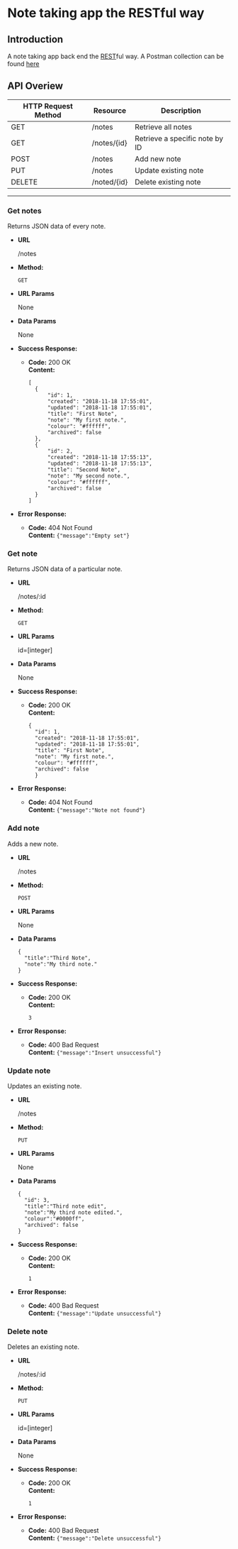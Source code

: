 # Note taking app the RESTful way
## Introduction
A note taking app back end the [REST](https://en.wikipedia.org/wiki/Representational_state_transfer)ful way. A Postman collection can be found [here](https://www.getpostman.com/collections/fa57fff58077138d4f68)

## API Overiew
| HTTP Request Method  | Resource      | Description                   |
| ---------------------|---------------|-------------------------------|
| GET                  | /notes        | Retrieve all notes            |
| GET                  | /notes/{id}   | Retrieve a specific note by ID| 
| POST                 | /notes        | Add new note                  |
| PUT                  | /notes        | Update existing note          |
| DELETE               | /noted/{id}   | Delete existing note          |

----
### Get notes

Returns JSON data of every note.

* **URL**

  /notes

* **Method:**

  `GET`
  
*  **URL Params**
  
   None

* **Data Params**

  None

* **Success Response:**

  * **Code:** 200 OK <br/>
    **Content:**
    ```
    [
      {
          "id": 1,
          "created": "2018-11-18 17:55:01",
          "updated": "2018-11-18 17:55:01",
          "title": "First Note",
          "note": "My first note.",
          "colour": "#ffffff",
          "archived": false
      },
      {
          "id": 2,
          "created": "2018-11-18 17:55:13",
          "updated": "2018-11-18 17:55:13",
          "title": "Second Note",
          "note": "My second note.",
          "colour": "#ffffff",
          "archived": false
      }
    ]
    ```
 
* **Error Response:**

  * **Code:** 404 Not Found <br/>
    **Content:** `{"message":"Empty set"}`
 
 ### Get note

Returns JSON data of a particular note.

* **URL**

  /notes/:id

* **Method:**

  `GET`
  
*  **URL Params**
  
   id=[integer]

* **Data Params**

  None

* **Success Response:**

  * **Code:** 200 OK <br/>
    **Content:**
    ```
    {
      "id": 1,
      "created": "2018-11-18 17:55:01",
      "updated": "2018-11-18 17:55:01",
      "title": "First Note",
      "note": "My first note.",
      "colour": "#ffffff",
      "archived": false
      }
    ```
 
* **Error Response:**

  * **Code:** 404 Not Found <br/>
    **Content:** `{"message":"Note not found"}`

### Add note

Adds a new note.

* **URL**

  /notes

* **Method:**

  `POST`
  
*  **URL Params**
  
   None

* **Data Params**

  ```
  {
    "title":"Third Note",
    "note":"My third note."
  }
  ```

* **Success Response:**

  * **Code:** 200 OK <br/>
    **Content:**
    ```
    3
    ```
 
* **Error Response:**

  * **Code:** 400 Bad Request <br/>
    **Content:** `{"message":"Insert unsuccessful"}`

### Update note

Updates an existing note.

* **URL**

  /notes

* **Method:**

  `PUT`
  
*  **URL Params**
  
   None

* **Data Params**

  ```
  {
    "id": 3,
    "title":"Third note edit",
    "note":"My third note edited.",
    "colour":"#0000ff",
    "archived": false
  }
  ```

* **Success Response:**

  * **Code:** 200 OK <br/>
    **Content:**
    ```
    1
    ```
 
* **Error Response:**

  * **Code:** 400 Bad Request <br/>
    **Content:** `{"message":"Update unsuccessful"}`
    
### Delete note

Deletes an existing note.

* **URL**

  /notes/:id

* **Method:**

  `PUT`
  
*  **URL Params**
  
   id=[integer]

* **Data Params**

  None

* **Success Response:**

  * **Code:** 200 OK <br/>
    **Content:**
    ```
    1
    ```
 
* **Error Response:**

  * **Code:** 400 Bad Request <br/>
    **Content:** `{"message":"Delete unsuccessful"}`


